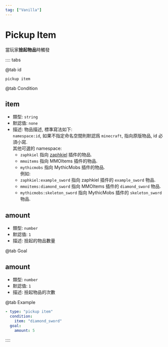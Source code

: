 ```yaml
---
tag: ["Vanilla"]
---
```


# Pickup Item

當玩家**撿起物品**時觸發

:::: tabs

@tab id

`pickup item`

@tab Condition

## item

- 類型: `string`
- 默認值: `none`
- 描述: 物品描述, 標準寫法如下:  
  `namespace:id`, 如果不指定命名空間則默認爲 `minecraft`, 指向原版物品, id 必須小寫.  
  其他可選的 namespace:
  - `zaphkiel` 指向 [zaphkiel](../../../partner/Zaphkiel/README.md) 插件的物品.
  - `mmoitems` 指向 MMOItems 插件的物品.
  - `mythicmobs` 指向 MythicMobs 插件的物品.  
  例如:
  - `zaphkiel:example_sword` 指向 zaphkiel 插件的 `example_sword` 物品.
  - `mmoitems:diamond_sword` 指向 MMOItems 插件的 `diamond_sword` 物品.
  - `mythicmobs:skeleton_sword` 指向 MythicMobs 插件的 `skeleton_sword` 物品.

## amount
- 類型: `number`
- 默認值: `1`
- 描述: 撿起的物品數量

@tab Goal

## amount <Badge text="可選" type="tip"/>
- 類型: `number`
- 默認值: `1`
- 描述: 撿起物品的次數

@tab Example

```yaml
- type: "pickup item"
  condition:
    item: "diamond_sword"
  goal:
    amount: 5
```

::::